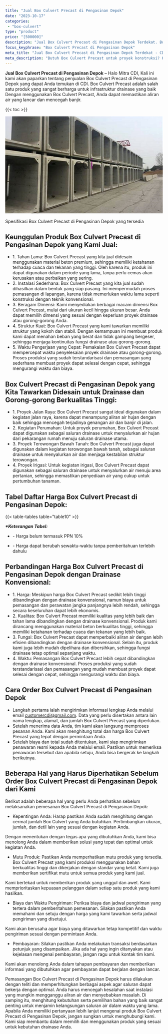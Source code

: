 ```yaml
---
title: "Jual Box Culvert Precast di Pengasinan Depok"
date: "2023-10-17"
categories:
 - "box-culvert"
type: "product"
price: "[500000]"
description: "Jual Box Culvert Precast di Pengasinan Depok Terdekat. Box Culvert Precast profesional untuk kebutuhan konstruksi dengan performa optimal. Hubungi kami untuk konsultasi mendalam."
focus_keyphrase: "Box Culvert Precast di Pengasinan Depok"
meta_title: "Jual Box Culvert Precast di Pengasinan Depok Terdekat - CDI"
meta_description: "Butuh Box Culvert Precast untuk proyek konstruksi? Kami adalah solusi tepat dengan solusi terbaik. Klik untuk penawaran istimewa."
---
```


**Jual Box Culvert Precast di Pengasinan Depok** – Halo Mitra CDI, Kali ini kami akan paparkan tentang penjualan Box Culvert Precast di Pengasinan Depok yang dapat Anda temukan di CDI. Box Culvert Precast adalah salah satu produk yang sangat berharga untuk infrastruktur drainase yang baik Dengan menggunakan Box Culvert Precast, Anda dapat memastikan aliran air yang lancar dan mencegah banjir.

{{< toc >}}

![Jual Box Culvert Precast di Pengasinan Depok](/images/box-culvert/box-culvert-20.jpg)

Spesifikasi Box Culvert Precast di Pengasinan Depok yang tersedia 

## Keunggulan Produk Box Culvert Precast di Pengasinan Depok yang Kami Jual:

*   1\. Tahan Lama: Box Culvert Precast yang kita jual didesain menggunakan material beton premium, sehingga memiliki ketahanan terhadap cuaca dan tekanan yang tinggi. Oleh karena itu, produk ini dapat digunakan dalam periode yang lama, tanpa perlu cemas akan kerusakan atau perbaikan yang sering.
*   2\. Instalasi Sederhana: Box Culvert Precast yang kita jual sudah dihasilkan dalam bentuk yang siap pasang. Ini mempermudah proses pemasangan di lapangan, karena tidak memerlukan waktu lama seperti konstruksi dengan teknik konvensional.
*   3\. Beragam Dimensi: Kami menyediakan berbagai macam dimensi Box Culvert Precast, mulai dari ukuran kecil hingga ukuran besar. Anda dapat memilih dimensi yang sesuai dengan keperluan proyek drainase atau gorong-gorong Anda.
*   4\. Struktur Kuat: Box Culvert Precast yang kami tawarkan memiliki struktur yang kokoh dan stabil. Dengan kemampuan ini membuat produk kami dapat menahan beban yang berat dan tidak gampang bergeser, sehingga menjaga kontinuitas fungsi drainase atau gorong-gorong.
*   5\. Waktu Pengerjaan yang Cepat: Pemakaian Box Culvert Precast dapat mempercepat waktu penyelesaian proyek drainase atau gorong-gorong. Proses produksi yang sudah terstandarisasi dan pemasangan yang sederhana membuat proyek dapat selesai dengan cepat, sehingga mengurangi waktu dan biaya.

## Box Culvert Precast di Pengasinan Depok yang Kita Tawarkan Didesain untuk Drainase dan Gorong-gorong Berkualitas Tinggi:

*   1\. Proyek Jalan Raya: Box Culvert Precast sangat ideal digunakan dalam kegiatan jalan raya, karena dapat menampung aliran air hujan dengan baik sehingga mencegah terjadinya genangan air dan banjir di jalan.
*   2\. Kegiatan Perumahan: Untuk proyek perumahan, Box Culvert Precast dapat digunakan sebagai saluran drainase untuk menyalurkan air hujan dari pekarangan rumah menuju saluran drainase utama.
*   3\. Proyek Terowongan Bawah Tanah: Box Culvert Precast juga dapat digunakan dalam kegiatan terowongan bawah tanah, sebagai saluran drainase untuk menyalurkan air dan menjaga kestabilan struktur terowongan.
*   4\. Proyek Irigasi: Untuk kegiatan irigasi, Box Culvert Precast dapat digunakan sebagai saluran drainase untuk menyalurkan air menuju area pertanian, sehingga memastikan penyediaan air yang cukup untuk pertumbuhan tanaman.

## Tabel Daftar Harga Box Culvert Precast di Pengasinan Depok:

{{< table-tables table="table10" >}}

**_\*Keterangan Tabel:_**

*   \- Harga belum termasuk PPN 10%

*   \- Harga dapat berubah sewaktu-waktu tanpa pemberitahuan terlebih dahulu

## Perbandingan Harga Box Culvert Precast di Pengasinan Depok dengan Drainase Konvensional:

*   1\. Harga: Meskipun harga Box Culvert Precast sedikit lebih tinggi dibandingkan dengan drainase konvensional, namun biaya untuk pemasangan dan perawatan jangka panjangnya lebih rendah, sehingga secara keseluruhan dapat lebih ekonomis.
*   2\. Kualitas: Box Culvert Precast memiliki kualitas yang lebih baik dan tahan lama dibandingkan dengan drainase konvensional. Produk kami dirancang menggunakan material beton berkualitas tinggi, sehingga memiliki ketahanan terhadap cuaca dan tekanan yang lebih baik.
*   3\. Fungsi: Box Culvert Precast dapat memperbaiki aliran air dengan lebih efisien dibandingkan dengan drainase konvensional. Selain itu, produk kami juga lebih mudah dipelihara dan dibersihkan, sehingga fungsi drainase tetap optimal sepanjang waktu.
*   4\. Waktu: Pemasangan Box Culvert Precast lebih cepat dibandingkan dengan drainase konvensional. Proses produksi yang sudah terstandarisasi dan pemasangan yang mudah membuat proyek dapat selesai dengan cepat, sehingga mengurangi waktu dan biaya.

## Cara Order Box Culvert Precast di Pengasinan Depok

*   Langkah pertama ialah mengirimkan informasi lengkap Anda melalui email customercdi@gmail.com. Data yang perlu disertakan antara lain nama lengkap, alamat, dan jumlah Box Culvert Precast yang diperlukan.
*   Setelah menerima data Anda, tim kami akan langsung memproses pesanan Anda. Kami akan menghitung total dan harga Box Culvert Precast yang tepat dengan permintaan Anda.
*   Setelah biaya dan total sudah ditentukan, kami siap mengirimkan penawaran resmi kepada Anda melalui email. Pastikan untuk memeriksa penawaran tersebut dan apabila setuju, Anda bisa bergerak ke langkah berikutnya.

## Beberapa Hal yang Harus Diperhatikan Sebelum Order Box Culvert Precast di Pengasinan Depok dari Kami

Berikut adalah beberapa hal yang perlu Anda perhatikan sebelum melaksanakan pemesanan Box Culvert Precast di Pengasinan Depok:

*   Kepentingan Anda: Harap pastikan Anda sudah menghitung dengan cermat jumlah Box Culvert yang Anda butuhkan. Pertimbangkan ukuran, jumlah, dan detil lain yang sesuai dengan kegiatan Anda.

Dengan menentukan dengan tegas apa yang dibutuhkan Anda, kami bisa menolong Anda dalam memberikan solusi yang tepat dan optimal untuk kegiatan Anda.
*   Mutu Produk: Pastikan Anda memperhatikan mutu produk yang tersedia. Box Culvert Precast yang kami produksi menggunakan bahan berkualitas tinggi dan dikerjakan dengan standar yang ketat. Kami juga memberikan sertifikat mutu untuk semua produk yang kami jual.

Kami bertekad untuk memberikan produk yang unggul dan awet. Kami memprioritaskan kepuasan pelanggan dalam setiap satu produk yang kami hasilkan.
*   Biaya dan Waktu Pengiriman: Periksa biaya dan jadwal pengiriman yang tertera dalam pemberitahuan pemesanan. Silakan pastikan Anda memahami dan setuju dengan harga yang kami tawarkan serta jadwal pengiriman yang disetujui.

Kami akan berusaha agar biaya yang ditawarkan tetap kompetitif dan waktu pengiriman sesuai dengan permintaan Anda.
*   Pembayaran: Silakan pastikan Anda melakukan transaksi berdasarkan petunjuk yang disampaikan. Jika ada hal yang ingin ditanyakan atau kejelasan mengenai pembayaran, jangan ragu untuk kontak tim kami.

Kami akan menolong Anda dalam tahapan pembayaran dan memberikan informasi yang dibutuhkan agar pembayaran dapat berjalan dengan lancar.

Pemasangan Box Culvert Precast di Pengasinan Depok harus dilakukan dengan teliti dan memperhitungkan berbagai aspek agar saluran dapat bekerja dengan optimal. Anda harus mencegah kesalahan saat instalasi yang mungkin mengganggu aliran air dan menyebabkan masalah. Di samping itu, menghitung kebutuhan serta pemilihan bahan yang baik sangat penting untuk menjamin kelangsungan saluran air dalam waktu yang lama. Apabila Anda memiliki pertanyaan lebih lanjut mengenai produk Box Culvert Precast di Pengasinan Depok, jangan sungkan untuk menghubungi kami. Kami siap membantu dalam memilih dan menggunakan produk yang sesuai untuk kebutuhan drainase Anda.